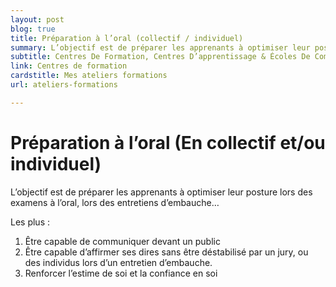 ```yaml
---
layout: post
blog: true
title: Préparation à l’oral (collectif / individuel)
summary: L’objectif est de préparer les apprenants à optimiser leur posture lors des examens à l’oral, lors des entretiens d’embauche…
subtitle: Centres De Formation, Centres D’apprentissage & Écoles De Commerce
link: Centres de formation
cardstitle: Mes ateliers formations
url: ateliers-formations

---
```


# Préparation à l’oral (En collectif et/ou individuel)

L’objectif est de préparer les apprenants à optimiser leur posture lors des examens à l’oral, lors des entretiens d’embauche…

Les plus :

1. Être capable de communiquer devant un public
2. Être capable d’affirmer ses dires sans être déstabilisé par un jury, ou des individus lors d’un entretien d’embauche.
3. Renforcer l’estime de soi et la confiance en soi


